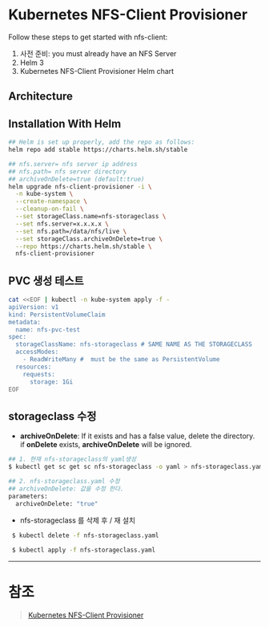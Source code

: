 # Kubernetes NFS-Client Provisioner

Follow these steps to get started with nfs-client:
1. 사전 준비: you must already have an NFS Server
2. Helm 3
3. Kubernetes NFS-Client Provisioner Helm chart
  
## Architecture


## Installation With Helm
```sh
## Helm is set up properly, add the repo as follows:
helm repo add stable https://charts.helm.sh/stable

## nfs.server= nfs server ip address
## nfs.path= nfs server directory
## archiveOnDelete=true (default:true) 
helm upgrade nfs-client-provisioner -i \
  -n kube-system \
  --create-namespace \
  --cleanup-on-fail \
  --set storageClass.name=nfs-storageclass \
  --set nfs.server=x.x.x.x \
  --set nfs.path=/data/nfs/live \
  --set storageClass.archiveOnDelete=true \
  --repo https://charts.helm.sh/stable \
  nfs-client-provisioner
```

## PVC 생성 테스트
```sh
cat <<EOF | kubectl -n kube-system apply -f -
apiVersion: v1
kind: PersistentVolumeClaim
metadata:
  name: nfs-pvc-test
spec:
  storageClassName: nfs-storageclass # SAME NAME AS THE STORAGECLASS
  accessModes:
    - ReadWriteMany #  must be the same as PersistentVolume
  resources:
    requests:
      storage: 1Gi
EOF
```

## storageclass 수정
- **archiveOnDelete**:	If it exists and has a false value, delete the directory. if **onDelete** exists, **archiveOnDelete** will be ignored.
```sh
## 1. 현재 nfs-storageclass의 yaml생성 
$ kubectl get sc get sc nfs-storageclass -o yaml > nfs-storageclass.yaml -o yaml > nfs-storageclass.yaml

## 2. nfs-storageclass.yaml 수정
## archiveOnDelete: 값을 수정 한다.
parameters:
  archiveOnDelete: "true"
```

- nfs-storageclass 를 삭제 후 / 재 설치 
```sh
 $ kubectl delete -f nfs-storageclass.yaml
 
 $ kubectl apply -f nfs-storageclass.yaml
```

---
# 참조
> [Kubernetes NFS-Client Provisioner](https://github.com/kubernetes-incubator/external-storage/tree/master/nfs-client)
